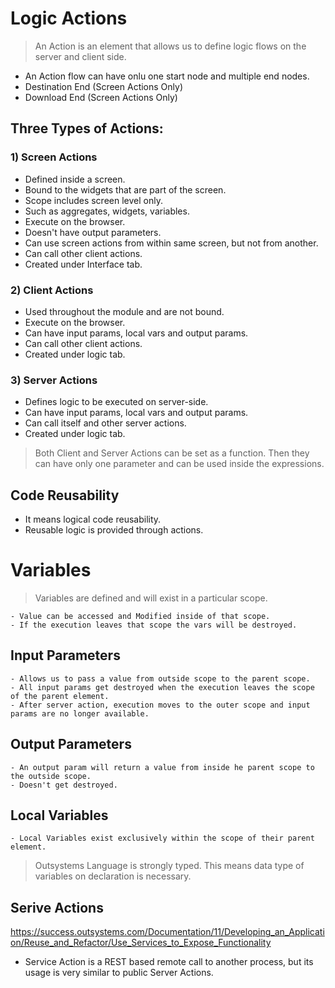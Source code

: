 # Logic Actions

> An Action is an element that allows us to define logic flows on the server and client side.


- An Action flow can have onlu one start node and multiple end nodes.
 - Destination End (Screen Actions Only)
 - Download End (Screen Actions Only)

## Three Types of Actions:

### 1) Screen Actions
 - Defined inside a screen.
 - Bound to the widgets that are part of the screen.
 - Scope includes screen level only.
 - Such as aggregates, widgets, variables.
 - Execute on the browser.
 - Doesn't have output parameters.
 - Can use screen actions from within same screen, but not from another.
 - Can call other client actions.
 - Created under Interface tab.

### 2) Client Actions
 - Used throughout the module and are not bound.
 - Execute on the browser.
 - Can have input params, local vars and output params.
 - Can call other client actions.
 - Created under logic tab.

### 3) Server Actions

 - Defines logic to be executed on server-side.
 - Can have input params, local vars and output params.
 - Can call itself and other server actions.
 - Created under logic tab.

> Both Client and Server Actions can be set as a function. Then they can have only one parameter and can be used inside the expressions.

## Code Reusability

- It means logical code reusability.
- Reusable logic is provided through actions.


# Variables

> Variables are defined and will exist in a particular scope.

    - Value can be accessed and Modified inside of that scope. 
    - If the execution leaves that scope the vars will be destroyed.


## Input Parameters

    - Allows us to pass a value from outside scope to the parent scope.
    - All input params get destroyed when the execution leaves the scope of the parent element.
    - After server action, execution moves to the outer scope and input params are no longer available.

## Output Parameters

    - An output param will return a value from inside he parent scope to the outside scope.
    - Doesn't get destroyed.

## Local Variables

    - Local Variables exist exclusively within the scope of their parent element.

> Outsystems Language is strongly typed. This means data type of variables on declaration is necessary.

## Serive Actions

https://success.outsystems.com/Documentation/11/Developing_an_Application/Reuse_and_Refactor/Use_Services_to_Expose_Functionality

- Service Action is a REST based remote call to another process, but its usage is very similar to public Server Actions.